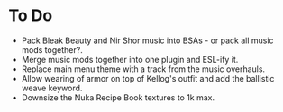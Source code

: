 # To Do

- Pack Bleak Beauty and Nir Shor music into BSAs - or pack all music mods together?.
- Merge music mods together into one plugin and ESL-ify it.
- Replace main menu theme with a track from the music overhauls.
- Allow wearing of armor on top of Kellog's outfit and add the ballistic weave keyword.
- Downsize the Nuka Recipe Book textures to 1k max.